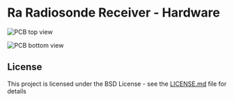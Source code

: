 # Ra Radiosonde Receiver - Hardware

![PCB top view](https://user-images.githubusercontent.com/32458301/31149009-c5044f3a-a88e-11e7-918a-5470d12d1245.png)

![PCB bottom view](https://user-images.githubusercontent.com/32458301/31149088-0f50765e-a88f-11e7-8d40-8027c922aa82.png)

## License

This project is licensed under the BSD License - see the [LICENSE.md](LICENSE.md) file for details

